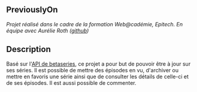 ## PreviouslyOn

_Projet réalisé dans le cadre de la formation Web@cadémie, Epitech. En équipe avec Aurélie Roth ([github](https://github.com/Aurelouu))_

## Description

Basé sur l'[API de betaseries](http://www.betaseries.com/api/docs), ce projet a pour but de pouvoir être à jour sur ses séries. Il est possible de mettre des épisodes en vu, d'archiver ou mettre en favoris une série ainsi que de consulter les détails de celle-ci et de ses épisodes. Il est aussi possible de commenter.
